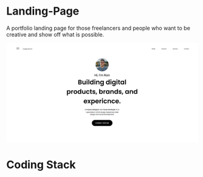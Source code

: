 # Landing-Page
A portfolio landing page for those freelancers and people who want to be creative and show off what is possible.


<img src="I'm-Ron-Landing-Page.png">

# Coding Stack
    
